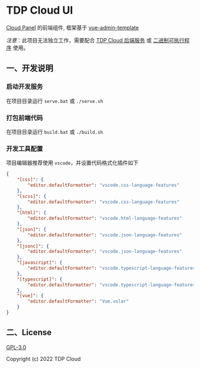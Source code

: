 # TDP Cloud UI

[Cloud Panel](https://github.com/tdp-resource/cloud-panel) 的前端组件, 框架基于 [vue-admin-template](https://github.com/rehiy/vue-admin-template)

*注意*：此项目无法独立工作，需要配合 [TDP Cloud 后端服务](https://github.com/tdp-resource/tdp-cloud) 或 [二进制可执行程序](https://github.com/tdp-resource/tdp-cloud/releases) 使用。

## 一、开发说明

### 启动开发服务

在项目目录运行  `serve.bat` 或 `./serve.sh`

### 打包前端代码

在项目目录运行  `build.bat` 或 `./build.sh`

### 开发工具配置

项目编辑器推荐使用 `vscode`，并设置代码格式化插件如下

```json
{
    "[css]": {
        "editor.defaultFormatter": "vscode.css-language-features"
    },
    "[scss]": {
        "editor.defaultFormatter": "vscode.css-language-features"
    },
    "[html]": {
        "editor.defaultFormatter": "vscode.html-language-features"
    },
    "[json]": {
        "editor.defaultFormatter": "vscode.json-language-features"
    },
    "[jsonc]": {
        "editor.defaultFormatter": "vscode.json-language-features"
    },
    "[javascript]": {
        "editor.defaultFormatter": "vscode.typescript-language-features"
    },
    "[typescript]": {
        "editor.defaultFormatter": "vscode.typescript-language-features"
    },
    "[vue]": {
        "editor.defaultFormatter": "Vue.volar"
    }
}

```

## 二、License

[GPL-3.0](https://opensource.org/licenses/GPL-3.0)

Copyright (c) 2022 TDP Cloud
